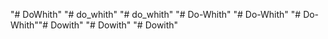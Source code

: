 "# DoWhith" 
"# do_whith" 
"# do_whith" 
"# Do-Whith" 
"# Do-Whith" 
"# Do-Whith""# Dowith" 
"# Dowith" 
"# Dowith" 
